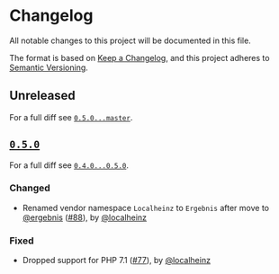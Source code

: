 # Changelog

All notable changes to this project will be documented in this file.

The format is based on [Keep a Changelog](https://keepachangelog.com/en/1.0.0/), and this project adheres to [Semantic Versioning](https://semver.org/spec/v2.0.0.html).

## Unreleased

For a full diff see [`0.5.0...master`][0.5.0...master].

## [`0.5.0`][0.5.0]

For a full diff see [`0.4.0...0.5.0`][0.4.0...0.5.0].

### Changed

* Renamed vendor namespace `Localheinz` to `Ergebnis` after move to [@ergebnis] ([#88]), by [@localheinz]

### Fixed

* Dropped support for PHP 7.1 ([#77]), by [@localheinz]

[0.5.0]: https://github.com/localheinz/ergebnis/classy/releases/tag/0.5.0

[0.4.0...0.5.0]: https://github.com/ergebnis/classy/compare/0.4.0...0.5.0
[0.5.0...master]: https://github.com/ergebnis/classy/compare/0.5.0...master

[#77]: https://github.com/ergebnis/classy/pull/77
[#88]: https://github.com/ergebnis/classy/pull/88

[@ergebnis]: https://github.com/ergebnis
[@localheinz]: https://github.com/localheinz
